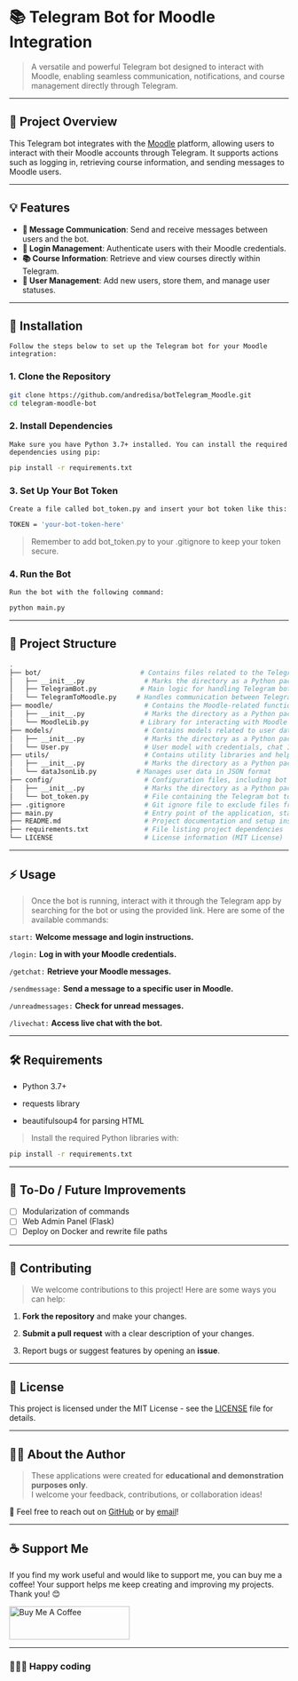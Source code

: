 # 📚 Telegram Bot for Moodle Integration

> A versatile and powerful Telegram bot designed to interact with Moodle, enabling seamless communication, notifications, and course management directly through Telegram.

---

## 🚀 Project Overview

This Telegram bot integrates with the [Moodle](https://moodle.org/) platform, allowing users to interact with their Moodle accounts through Telegram. It supports actions such as logging in, retrieving course information, and sending messages to Moodle users.

---

## 💡 Features

- **💬 Message Communication**: Send and receive messages between users and the bot.
- **🔑 Login Management**: Authenticate users with their Moodle credentials.
- **📚 Course Information**: Retrieve and view courses directly within Telegram.
- **📝 User Management**: Add new users, store them, and manage user statuses.

---

## 🔧 Installation

`Follow the steps below to set up the Telegram bot for your Moodle integration:`

### 1. Clone the Repository

```bash
git clone https://github.com/andredisa/botTelegram_Moodle.git
cd telegram-moodle-bot
```

### 2. Install Dependencies

`Make sure you have Python 3.7+ installed. You can install the required dependencies using pip:`

```bash
pip install -r requirements.txt
```

### 3. Set Up Your Bot Token

`Create a file called bot_token.py and insert your bot token like this:`

```bash
TOKEN = 'your-bot-token-here'
```

> Remember to add bot_token.py to your .gitignore to keep your token secure.

### 4. Run the Bot
`Run the bot with the following command:`

```bash
python main.py
```

---

## 📁 Project Structure

```bash
.
├── bot/                         # Contains files related to the Telegram bot's functionality
│   ├── __init__.py               # Marks the directory as a Python package
│   ├── TelegramBot.py           # Main logic for handling Telegram bot interactions
│   └── TelegramToMoodle.py     # Handles communication between Telegram and Moodle
├── moodle/                       # Contains the Moodle-related functionalities
│   ├── __init__.py               # Marks the directory as a Python package
│   └── MoodleLib.py             # Library for interacting with Moodle
├── models/                       # Contains models related to user data and interactions
│   ├── __init__.py               # Marks the directory as a Python package
│   └── User.py                   # User model with credentials, chat ID, and status
├── utils/                        # Contains utility libraries and helpers
│   ├── __init__.py               # Marks the directory as a Python package
│   └── dataJsonLib.py          # Manages user data in JSON format
├── config/                       # Configuration files, including bot token and settings
│   ├── __init__.py               # Marks the directory as a Python package
│   └── bot_token.py              # File containing the Telegram bot token
├── .gitignore                    # Git ignore file to exclude files from version control (e.g., token)
├── main.py                       # Entry point of the application, starts the bot and manages updates
├── README.md                     # Project documentation and setup instructions
├── requirements.txt              # File listing project dependencies
└── LICENSE                       # License information (MIT License)
```

---

## ⚡ Usage
> Once the bot is running, interact with it through the Telegram app by searching for the bot or using the provided link. Here are some of the available commands:

`start:` **Welcome message and login instructions.**

`/login:` **Log in with your Moodle credentials.**

`/getchat:` **Retrieve your Moodle messages.**

`/sendmessage:` **Send a message to a specific user in Moodle.**

`/unreadmessages:` **Check for unread messages.**

`/livechat:` **Access live chat with the bot.**

---

## 🛠️ Requirements
- Python 3.7+

- requests library

- beautifulsoup4 for parsing HTML

> Install the required Python libraries with:
```bash
pip install -r requirements.txt
```

---

## 📎 To-Do / Future Improvements

- [ ] Modularization of commands
- [ ] Web Admin Panel (Flask)
- [ ] Deploy on Docker and rewrite file paths

---

## 👥 Contributing
> We welcome contributions to this project! Here are some ways you can help:

1. **Fork the repository** and make your changes.

2. **Submit a pull request** with a clear description of your changes.

3. Report bugs or suggest features by opening an **issue**.

---

## 📝 License

This project is licensed under the MIT License - see the [LICENSE](LICENSE) file for details.

---

## 👨‍💻 About the Author

> These applications were created for **educational and demonstration purposes only**.  
I welcome your feedback, contributions, or collaboration ideas!

💬 Feel free to reach out on [GitHub](https://github.com/andredisa) or by [email](mailto:andreadisanti22@gmail.com)!

---

## ☕ Support Me

If you find my work useful and would like to support me, you can buy me a coffee! Your support helps me keep creating and improving my projects. Thank you! 😊

<a href="https://www.buymeacoffee.com/andredisa" target="_blank"><img src="https://cdn.buymeacoffee.com/buttons/v2/default-yellow.png" alt="Buy Me A Coffee" style="height: 60px !important;width: 217px !important;" ></a>

---

### 🧑‍💻✨ Happy coding
